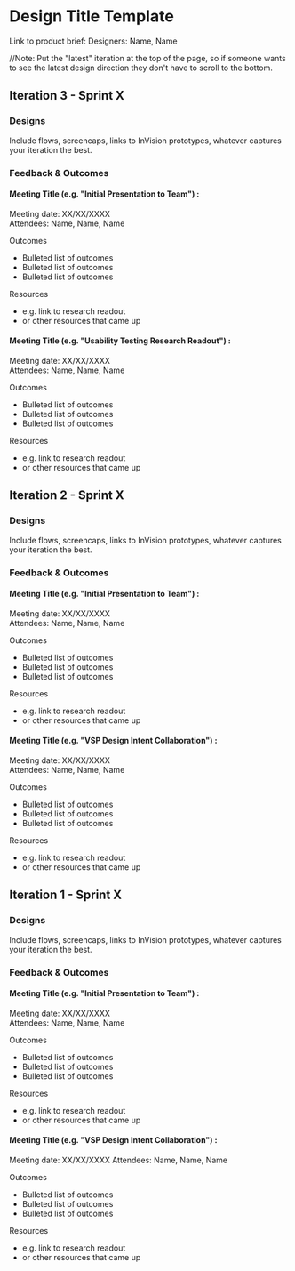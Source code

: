 # Design Title Template
Link to product brief: 
Designers: Name, Name

//Note: Put the "latest" iteration at the top of the page, so if someone wants to see the latest design direction they don't have to scroll to the bottom. 

## Iteration 3 - Sprint X

### Designs
Include flows, screencaps, links to InVision prototypes, whatever captures your iteration the best.


### Feedback & Outcomes

#### Meeting Title (e.g. "Initial Presentation to Team") :
Meeting date: XX/XX/XXXX  
Attendees: Name, Name, Name 

Outcomes
- Bulleted list of outcomes 
- Bulleted list of outcomes
- Bulleted list of outcomes

Resources
- e.g. link to research readout 
- or other resources that came up

#### Meeting Title (e.g. "Usability Testing Research Readout") :
Meeting date: XX/XX/XXXX  
Attendees: Name, Name, Name 

Outcomes
- Bulleted list of outcomes 
- Bulleted list of outcomes
- Bulleted list of outcomes

Resources
- e.g. link to research readout 
- or other resources that came up


## Iteration 2 - Sprint X

### Designs
Include flows, screencaps, links to InVision prototypes, whatever captures your iteration the best.


### Feedback & Outcomes

#### Meeting Title (e.g. "Initial Presentation to Team") :
Meeting date: XX/XX/XXXX  
Attendees: Name, Name, Name 

Outcomes
- Bulleted list of outcomes 
- Bulleted list of outcomes
- Bulleted list of outcomes

Resources
- e.g. link to research readout 
- or other resources that came up

#### Meeting Title (e.g. "VSP Design Intent Collaboration") :
Meeting date: XX/XX/XXXX  
Attendees: Name, Name, Name 

Outcomes
- Bulleted list of outcomes 
- Bulleted list of outcomes
- Bulleted list of outcomes

Resources
- e.g. link to research readout 
- or other resources that came up


## Iteration 1 - Sprint X

### Designs
Include flows, screencaps, links to InVision prototypes, whatever captures your iteration the best.


### Feedback & Outcomes

#### Meeting Title (e.g. "Initial Presentation to Team") :
Meeting date: XX/XX/XXXX  
Attendees: Name, Name, Name 

Outcomes
- Bulleted list of outcomes 
- Bulleted list of outcomes
- Bulleted list of outcomes

Resources
- e.g. link to research readout 
- or other resources that came up

#### Meeting Title (e.g. "VSP Design Intent Collaboration") :
Meeting date: XX/XX/XXXX
Attendees: Name, Name, Name 

Outcomes
- Bulleted list of outcomes 
- Bulleted list of outcomes
- Bulleted list of outcomes

Resources
- e.g. link to research readout 
- or other resources that came up



